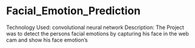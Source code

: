 # Facial_Emotion_Prediction
Technology Used: convolutional neural network Description: The Project was to detect the persons facial emotions by capturing his  face in the web cam and show his face emotion’s
